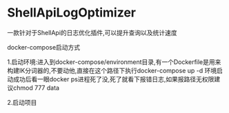 # ShellApiLogOptimizer
一款针对于ShellApi的日志优化插件,可以提升查询以及统计速度


docker-compose启动方式


1.启动环境:进入到docker-compose/environment目录,有一个Dockerfile是用来构建IK分词器的,不要动他,直接在这个路径下执行docker-compose up -d 
环境启动成功后看一眼docker ps进程死了没,死了就看下报错日志,如果报路径无权限建议chmod 777 data

2.启动项目
